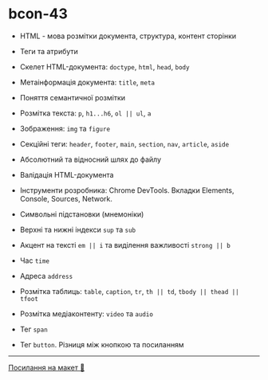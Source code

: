 # bcon-43

- HTML - мова розмітки документа, структура, контент сторінки
- Теги та атрибути
- Cкелет HTML-документа: `doctype`, `html`, `head`, `body`
- Метаінформація документа: `title`, `meta`
- Поняття семантичної розмітки
- Розмітка текста: `p`, `h1...h6`, `ol || ul`, `a`
- Зображення: `img` та `figure`
- Секційні теги: `header`, `footer`, `main`, `section`, `nav`, `article`, `aside`
- Абсолютний та відносний шлях до файлу
- Валідація HTML-документа
- Інструменти розробника: Chrome DevTools. Вкладки Elements, Console, Sources, Network.

- Символьні підстановки (мнемоніки)
- Верхні та нижні індекси `sup` та `sub`
- Акцент на тексті `em || i` та виділення важливості `strong || b`
- Час `time`
- Адреса `address`
- Розмітка таблиць: `table`, `caption`, `tr`, `th || td`, `tbody || thead || tfoot`
- Розмітка медіаконтенту: `video` та `audio`
- Тег `span`
- Тег `button`. Різниця між кнопкою та посиланням

---

[Посилання на макет 🎨](https://www.figma.com/file/z6Rb84e4NKxe66QNokOWA8/Barbershop-EN?node-id=1374%3A32)
